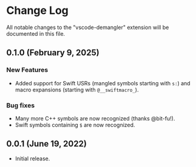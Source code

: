 # Change Log

All notable changes to the "vscode-demangler" extension will be documented in
this file.

## 0.1.0 (February 9, 2025)

### New Features

-   Added support for Swift USRs (mangled symbols starting with `s:`) and
    macro expansions (starting with `@__swiftmacro_`).

### Bug fixes

-   Many more C++ symbols are now recognized (thanks @bit-fu!).
-   Swift symbols containing `$` are now recognized.

## 0.0.1 (June 19, 2022)

-   Initial release.
